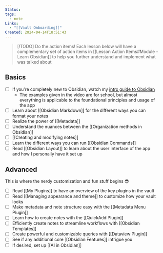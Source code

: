 ```yaml
---
Status: 
tags:
  - note
Links:
  - "[[Vault Onboarding]]"
Created: 2024-04-14T18:51:43
---
```


> [!TODO] Do the action items!
> Each lesson below will have a complementary set of action items in [[Lesson Action Items#Module - Learn Obsidian]] to help you further understand and implement what was talked about
## Basics
- [ ] If you're completely new to Obsidian, watch my [intro guide to Obsidian](https://youtu.be/jAPn6yqrDxQ?si=slq0AMa2XHpNjfoQ&t=116)
	- The examples given in the video are for school, but almost everything is applicable to the foundational principles and usage of the app
- [ ] Learn about [[Obsidian Markdown]] for the different ways you can format your notes
- [ ] Realize the power of [[Metadata]] 
- [ ] Understand the nuances between the [[Organization methods in Obsidian]]
- [ ] [[Creating and modifying notes]]
- [ ] Learn the different ways you can run [[Obsidian Commands]]
- [ ] Read [[Obsidian Layout]] to learn about the user interface of the app and how I personally have it set up

## Advanced
This is where the nerdy customization and fun stuff begins 😎
- [ ] Read [[My Plugins]] to have an overview of the key plugins in the vault
- [ ] Read [[Managing appearance and theme]] to customize how your vault looks
- [ ] Make metadata and note structure easy with the [[Metadata Menu Plugin]]
- [ ] Learn how to create notes with the [[QuickAdd Plugin]]
- [ ] Efficiently create notes to streamline workflows with [[Obsidian Templates]]
- [ ] Create powerful and customizable queries with [[Dataview Plugin]]
- [ ] See if any additional core [[Obsidian Features]] intrigue you
- [ ] If desired, set up [[AI in Obsidian]]